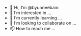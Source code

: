 - 👋 Hi, I’m @byunneebam
- 👀 I’m interested in ...
- 🌱 I’m currently learning ...
- 💞️ I’m looking to collaborate on ...
- 📫 How to reach me ...

<!---
byunneebam/byunneebam is a ✨ special ✨ repository because its `README.md` (this file) appears on your GitHub profile.
You can click the Preview link to take a look at your changes.
--->
